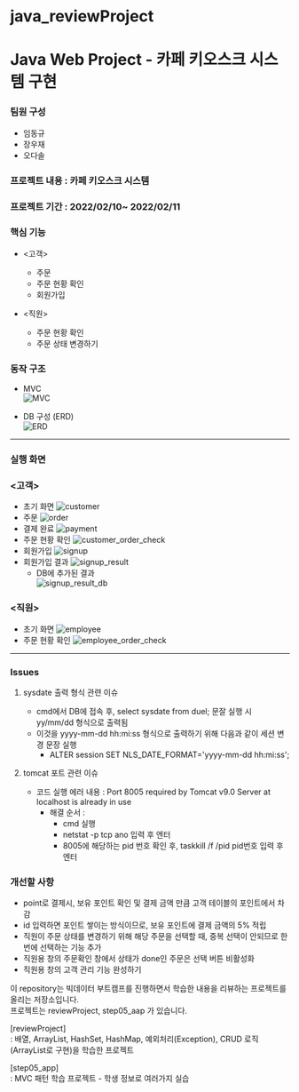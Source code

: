 # java_reviewProject
Java Web Project - 카페 키오스크 
시스템 구현
===============
### 팀원 구성
- 임동규
- 장우재
- 오다솔

### 프로젝트 내용 : 카페 키오스크 시스템

### 프로젝트 기간 : 2022/02/10~ 2022/02/11

### 핵심 기능
- <고객>
  - 주문
  - 주문 현황 확인
  - 회원가입

- <직원>
  - 주문 현황 확인
  - 주문 상태 변경하기

### 동작 구조
- MVC  
![MVC](https://user-images.githubusercontent.com/97461823/154696471-73d62bae-7450-440d-8fdc-21e15e978bc9.JPG)


- DB 구성 (ERD)  
![ERD](https://user-images.githubusercontent.com/97461823/154696867-72c89b79-134c-4eee-a5f0-39bf196bced0.JPG)

<hr>

### 실행 화면
### <고객>
- 초기 화면
![customer](https://user-images.githubusercontent.com/97461823/154826861-f8e33a6e-3d67-431b-9b78-55f934a0c358.JPG)
- 주문
![order](https://user-images.githubusercontent.com/97461823/154827526-38c84cd1-46eb-458b-8725-6a219c572253.JPG)
- 결제 완료
![payment](https://user-images.githubusercontent.com/97461823/154827529-d11bbb3f-6226-4625-8250-902f46d840f3.JPG)
- 주문 현황 확인
![customer_order_check](https://user-images.githubusercontent.com/97461823/154827534-8bdaa783-e69c-4459-958a-89062695d424.JPG)
- 회원가입
![signup](https://user-images.githubusercontent.com/97461823/154827549-286c73c8-fba4-4884-9823-08e4602d82fc.JPG)
- 회원가입 결과
![signup_result](https://user-images.githubusercontent.com/97461823/154827555-f83322af-e732-49d9-9c3e-b302f24bfb57.JPG)
  - DB에 추가된 결과  
  ![signup_result_db](https://user-images.githubusercontent.com/97461823/154827558-99327eb6-7b50-453f-8938-8b72d015ffe2.JPG)  

### <직원>
- 초기 화면
![employee](https://user-images.githubusercontent.com/97461823/154826865-983c5b7b-3a93-417f-813b-f619d3350242.JPG)
- 주문 현황 확인
![employee_order_check](https://user-images.githubusercontent.com/97461823/154827562-89aa0892-9b94-4a94-952f-b994904c6e10.JPG)

<hr>

### Issues
1. sysdate 출력 형식 관련 이슈
    - cmd에서 DB에 접속 후, select sysdate from duel; 문잘 실행 시 yy/mm/dd 형식으로 출력됨
    - 이것을 yyyy-mm-dd hh:mi:ss 형식으로 출력하기 위해 다음과 같이 세션 변경 문장 실행
      - ALTER session SET NLS_DATE_FORMAT='yyyy-mm-dd hh:mi:ss';

2. tomcat 포트 관련 이슈
    - 코드 실행 에러 내용 : Port 8005 required by Tomcat v9.0 Server at localhost is already in use
      - 해결 순서 :
        - cmd 실행
        - netstat -p tcp ano 입력 후 엔터
        - 8005에 해당하는 pid 번호 확인 후, taskkill /f /pid pid번호 입력 후 엔터

### 개선할 사항
- point로 결제시, 보유 포인트 확인 및 결제 금액 만큼 고객 테이블의 포인트에서 차감 
- id 입력하면 포인트 쌓이는 방식이므로, 보유 포인트에 결제 금액의 5% 적립
- 직원이 주문 상태를 변경하기 위해 해당 주문을 선택할 때, 중복 선택이 안되므로 한번에 선택하는 기능 추가
- 직원용 창의 주문확인 창에서 상태가 done인 주문은 선택 버튼 비활성화
- 직원용 창의 고객 관리 기능 완성하기










이 repository는 빅데이터 부트캠프를 진행하면서 학습한 내용을 리뷰하는 프로젝트를 올리는 저장소입니다.  
프로젝트는 reviewProject, step05_aap 가 있습니다.  


[reviewProject]  
: 배열, ArrayList, HashSet, HashMap, 예외처리(Exception), CRUD 로직(ArrayList로 구현)을 학습한 프로젝트

[step05_app]  
: MVC 패턴 학습 프로젝트 - 학생 정보로 여러가지 실습
